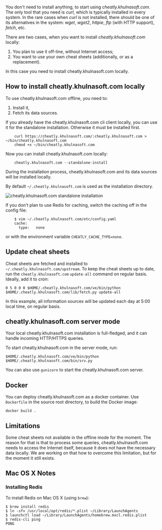 
You don't need to install anything, to start using *cheatly.khulnasoft.com*.
The only tool that you need is *curl*, which is typically installed
in every system. In the rare cases when *curl* is not installed,
there should be one of its alternatives in the system: *wget*, *wget2*,
*httpie*, *ftp* (with HTTP support), *fetch*, etc.

There are two cases, when you want to install *cheatly.khulnasoft.com* locally:

1. You plan to use it off-line, without Internet access;
2. You want to use your own cheat sheets (additionally, or as a replacement).

In this case you need to install cheatly.khulnasoft.com locally.

## How to install cheatly.khulnasoft.com locally

To use cheatly.khulnasoft.com offline, you need to:

1. Install it,
2. Fetch its data sources.

If you already have the cheatly.khulnasoft.com cli client locally,
you can use it for the standalone installation.
Otherwise it must be installed first.

```
    curl https://cheatly.khulnasoft.com/:cheatly.khulnasoft.com > ~/bin/cheatly.khulnasoft.com
    chmod +x ~/bin/cheatly.khulnasoft.com
```

Now you can install cheatly.khulnasoft.com locally:

```
    cheatly.khulnasoft.com --standalone-install
```

During the installation process, cheatly.khulnasoft.com and its
data sources will be installed locally.

By default `~/.cheatly.khulnasoft.com` is used as the installation
directory.

![cheatly.khulnasoft.com standalone installation](https://user-images.githubusercontent.com/3875145/57986904-ef3f1b80-7a7a-11e9-9531-ef37ec74b03a.png)

If you don't plan to use Redis for caching,
switch the caching off in the config file:

```
    $ vim ~/.cheatly.khulnasoft.com/etc/config.yaml
    cache:
      type:   none
```

or with the environment variable `CHEATLY_CACHE_TYPE=none`.

## Update cheat sheets

Cheat sheets are fetched and installed to `~/.cheatly.khulnasoft.com/upstream`.
To keep the cheat sheets up to date,
run the `cheatly.khulnasoft.com` `update-all` command on regular basis.
Ideally, add it to *cron*:

```
0 5 0 0 0 $HOME/.cheatly.khulnasoft.com/ve/bin/python $HOME/.cheatly.khulnasoft.com/lib/fetch.py update-all
```

In this example, all information sources will be updated
each day at 5:00 local time, on regular basis.

## cheatly.khulnasoft.com server mode

Your local cheatly.khulnasoft.com installation is full-fledged, and it can
handle incoming HTTP/HTTPS queries.

To start cheatly.khulnasoft.com in the server mode, run:

```
$HOME/.cheatly.khulnasoft.com/ve/bin/python $HOME/.cheatly.khulnasoft.com/bin/srv.py
```

You can also use `gunicorn` to start the cheatly.khulnasoft.com server.


## Docker

You can deploy cheatly.khulnasoft.com as a docker container.
Use `Dockerfile` in the source root directory, to build the Docker image:

```
docker build .
```

## Limitations

Some cheat sheets not available in the offline mode
for the moment. The reason for that is that to process some queries,
cheatly.khulnasoft.com needs to access the Internet itself, because it does not have
the necessary data locally. We are working on that how to overcome
this limitation, but for the moment it still exists.

## Mac OS X Notes

### Installing Redis

To install Redis on Mac OS X (using `brew`):

```
$ brew install redis
$ ln -sfv /usr/local/opt/redis/*.plist ~/Library/LaunchAgents
$ launchctl load ~/Library/LaunchAgents/homebrew.mxcl.redis.plist
$ redis-cli ping
PONG
```
